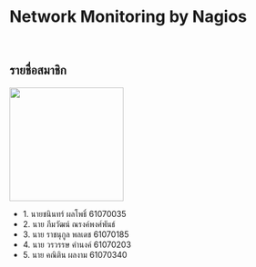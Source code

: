 <h1>Network Monitoring by Nagios</h1> <br>
<h2>รายชื่อสมาชิก</h2>
<img src="https://www.nagios.org/wp-content/uploads/2015/06/Nagios-Logo.jpg" width='200'> 
<ul>
  <li>1. นายชนินทร์ ผลโพธิ์ 61070035</li>
  <li>2. นาย ภีมวัฒน์ ณรงค์พงศ์พันธ์</li>
  <li>3. นาย ราชนุกูล พลเดช 61070185</li>
  <li>4. นาย วรวรรษ คำนงค์ 61070203</li>
  <li>5. นาย คณิติน ผลงาม 61070340</li>
</ul>


